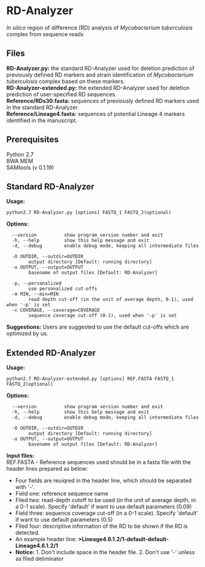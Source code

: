 RD-Analyzer
===
_In silico_ region of difference (RD) analysis of _Mycobacterium tuberculosis_ complex from sequence reads

Files
---
**RD-Analyzer.py:** the standard RD-Analyzer used for deletion prediction of previously defined RD markers and strain identification of _Mycobacterium tuberculosis_ complex based on these markers.  
**RD-Analyzer-extended.py:** the extended RD-Analyzer used for deletion prediction of user-specified RD sequences.  
**Reference/RDs30.fasta:** sequences of previously defined RD markers used in the standard RD-Analyzer.  
**Reference/Lineage4.fasta:** sequences of potential Lineage 4 markers identified in the manuscript.  

Prerequisites
---
Python 2.7  
BWA MEM  
SAMtools (v 0.1.19)

Standard RD-Analyzer
---
**Usage:**
```shell
python2.7 RD-Analyzer.py [options] FASTQ_1 FASTQ_2(optional)
```

**Options:**
```
  --version          show program version number and exit
  -h, --help         show this help message and exit
  -d, --debug        enable debug mode, keeping all intermediate files

  -O OUTDIR, --outdir=OUTDIR
        output directory [Default: running directory]
  -o OUTPUT, --output=OUTPUT
        basename of output files [Default: RD-Analyzer]
 
  -p, --personalized
        use personalized cut-offs
  -m MIN, --min=MIN
        read depth cut-off (in the unit of average depth, 0-1), used when '-p' is set
  -c COVERAGE, --coverage=COVERAGE
        sequence coverage cut-off (0-1), used when '-p' is set
```

**Suggestions:**
Users are suggested to use the default cut-offs which are optimized by us.

Extended RD-Analyzer
---
**Usage:**
```
python2.7 RD-Analyzer-extended.py [options] REF.FASTA FASTQ_1 FASTQ_2(optional)
```

**Options:**
```
  --version          show program version number and exit
  -h, --help         show this help message and exit
  -d, --debug        enable debug mode, keeping all intermediate files

  -O OUTDIR, --outdir=OUTDIR
        output directory [Default: running directory]
  -o OUTPUT, --output=OUTPUT
        basename of output files [Default: RD-Analyzer]
```

**Input files:**  
REF.FASTA - Reference sequences used should be in a fasta file with the header lines prepared as below:  
* Four fields are reuiqred in the header line, which should be separated with '-'.
* Field one: reference sequence name
* Filed two: read-depth cutoff to be used (in the unit of average depth, in a 0-1 scale). Specify 'default' if want to use default parameters (0.09)
* Field three:  sequence coverage cut-off (in a 0-1 scale). Specify 'default' if want to use default parameters (0.5)
* FIled four: descriptive information of the RD to be shown if the RD is detected.
* An example header line: **>Lineage4.6.1.2/1-default-default-Lineage4.6.1.2/1**
* **Notice:** 1. Don't include space in the header file. 2. Don't use '-' unless as filed deliminator
